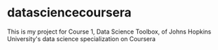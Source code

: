 # datasciencecoursera
This is my project for Course 1, Data Science Toolbox, of Johns Hopkins University's data science specialization on Coursera 
